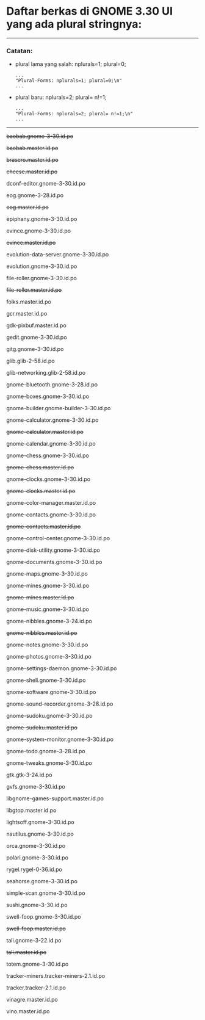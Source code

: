 # Daftar berkas di GNOME 3.30 UI yang ada plural stringnya:

___
### Catatan:

* plural lama yang salah: nplurals=1; plural=0;

	```
	...
	"Plural-Forms: nplurals=1; plural=0;\n"
	...
	```

* plural baru: nplurals=2; plural= n!=1;

	```
	...
	"Plural-Forms: nplurals=2; plural= n!=1;\n"
	...
	```

___

~~baobab.gnome-3-30.id.po~~

~~baobab.master.id.po~~

~~brasero.master.id.po~~

~~cheese.master.id.po~~

dconf-editor.gnome-3-30.id.po

eog.gnome-3-28.id.po

~~eog.master.id.po~~

epiphany.gnome-3-30.id.po

evince.gnome-3-30.id.po

~~evince.master.id.po~~

evolution-data-server.gnome-3-30.id.po

evolution.gnome-3-30.id.po

file-roller.gnome-3-30.id.po

~~file-roller.master.id.po~~

folks.master.id.po

gcr.master.id.po

gdk-pixbuf.master.id.po

gedit.gnome-3-30.id.po

gitg.gnome-3-30.id.po

glib.glib-2-58.id.po

glib-networking.glib-2-58.id.po

gnome-bluetooth.gnome-3-28.id.po

gnome-boxes.gnome-3-30.id.po

gnome-builder.gnome-builder-3-30.id.po

gnome-calculator.gnome-3-30.id.po

~~gnome-calculator.master.id.po~~

gnome-calendar.gnome-3-30.id.po

gnome-chess.gnome-3-30.id.po

~~gnome-chess.master.id.po~~

gnome-clocks.gnome-3-30.id.po

~~gnome-clocks.master.id.po~~

gnome-color-manager.master.id.po

gnome-contacts.gnome-3-30.id.po

~~gnome-contacts.master.id.po~~

gnome-control-center.gnome-3-30.id.po

gnome-disk-utility.gnome-3-30.id.po

gnome-documents.gnome-3-30.id.po

gnome-maps.gnome-3-30.id.po

gnome-mines.gnome-3-30.id.po

~~gnome-mines.master.id.po~~

gnome-music.gnome-3-30.id.po

gnome-nibbles.gnome-3-24.id.po

~~gnome-nibbles.master.id.po~~

gnome-notes.gnome-3-30.id.po

gnome-photos.gnome-3-30.id.po

gnome-settings-daemon.gnome-3-30.id.po

gnome-shell.gnome-3-30.id.po

gnome-software.gnome-3-30.id.po

gnome-sound-recorder.gnome-3-28.id.po

gnome-sudoku.gnome-3-30.id.po

~~gnome-sudoku.master.id.po~~

gnome-system-monitor.gnome-3-30.id.po

gnome-todo.gnome-3-28.id.po

gnome-tweaks.gnome-3-30.id.po

gtk.gtk-3-24.id.po

gvfs.gnome-3-30.id.po

libgnome-games-support.master.id.po

libgtop.master.id.po

lightsoff.gnome-3-30.id.po

nautilus.gnome-3-30.id.po

orca.gnome-3-30.id.po

polari.gnome-3-30.id.po

rygel.rygel-0-36.id.po

seahorse.gnome-3-30.id.po

simple-scan.gnome-3-30.id.po

sushi.gnome-3-30.id.po

swell-foop.gnome-3-30.id.po

~~swell-foop.master.id.po~~

tali.gnome-3-22.id.po

~~tali.master.id.po~~

totem.gnome-3-30.id.po

tracker-miners.tracker-miners-2.1.id.po

tracker.tracker-2.1.id.po

vinagre.master.id.po

vino.master.id.po
